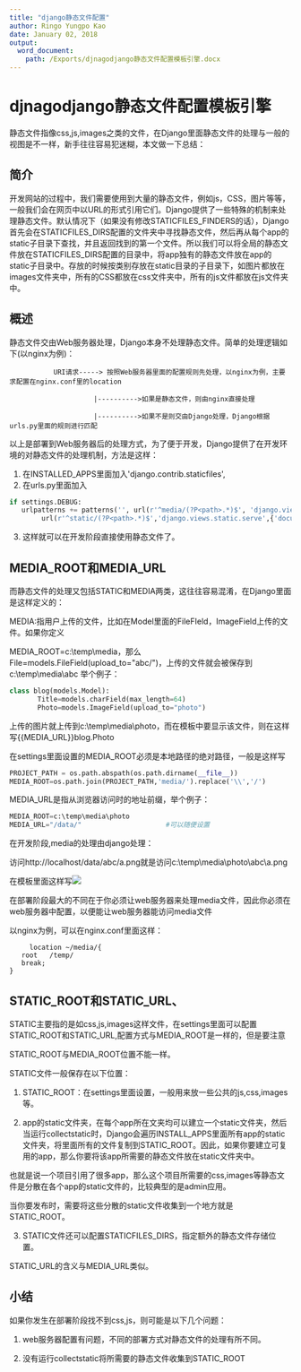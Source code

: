 ```yaml
---
title: "django静态文件配置"
author: Ringo Yungpo Kao
date: January 02, 2018
output:
  word_document:
    path: /Exports/djnagodjango静态文件配置模板引擎.docx
---
```

# djnagodjango静态文件配置模板引擎
静态文件指像css,js,images之类的文件，在Django里面静态文件的处理与一般的视图是不一样，新手往往容易犯迷糊，本文做一下总结：

## 简介

开发网站的过程中，我们需要使用到大量的静态文件，例如js，CSS，图片等等，一般我们会在网页中以URL的形式引用它们。Django提供了一些特殊的机制来处理静态文件。默认情况下（如果没有修改STATICFILES_FINDERS的话），Django首先会在STATICFILES_DIRS配置的文件夹中寻找静态文件，然后再从每个app的static子目录下查找，并且返回找到的第一个文件。所以我们可以将全局的静态文件放在STATICFILES_DIRS配置的目录中，将app独有的静态文件放在app的static子目录中。存放的时候按类别存放在static目录的子目录下，如图片都放在images文件夹中，所有的CSS都放在css文件夹中，所有的js文件都放在js文件夹中。

## 概述

静态文件交由Web服务器处理，Django本身不处理静态文件。简单的处理逻辑如下(以nginx为例)：

               URI请求-----> 按照Web服务器里面的配置规则先处理，以nginx为例，主要求配置在nginx.conf里的location

                         |---------->如果是静态文件，则由nginx直接处理

                         |---------->如果不是则交由Django处理，Django根据urls.py里面的规则进行匹配

以上是部署到Web服务器后的处理方式，为了便于开发，Django提供了在开发环境的对静态文件的处理机制，方法是这样：

1. 在INSTALLED_APPS里面加入'django.contrib.staticfiles',
2. 在urls.py里面加入

```python
if settings.DEBUG:  
   urlpatterns += patterns('', url(r'^media/(?P<path>.*)$', 'django.views.static.serve', {'document_root': settings.MEDIA_ROOT }),   
        url(r'^static/(?P<path>.*)$','django.views.static.serve',{'document_root':settings.STATIC_ROOT}), )  
```

3. 这样就可以在开发阶段直接使用静态文件了。

## MEDIA_ROOT和MEDIA_URL

而静态文件的处理又包括STATIC和MEDIA两类，这往往容易混淆，在Django里面是这样定义的：

MEDIA:指用户上传的文件，比如在Model里面的FileFIeld，ImageField上传的文件。如果你定义

MEDIA_ROOT=c:\temp\media，那么File=models.FileField(upload_to="abc/")，上传的文件就会被保存到c:\temp\media\abc
举个例子：

```python
class blog(models.Model):  
       Title=models.charField(max_length=64)  
       Photo=models.ImageField(upload_to="photo")  
```

上传的图片就上传到c:\temp\media\photo，而在模板中要显示该文件，则在这样写{{MEDIA_URL}}blog.Photo

在settings里面设置的MEDIA_ROOT必须是本地路径的绝对路径，一般是这样写

```python
PROJECT_PATH = os.path.abspath(os.path.dirname(__file__))  
MEDIA_ROOT=os.path.join(PROJECT_PATH,'media/').replace('\\','/')  
```

MEDIA_URL是指从浏览器访问时的地址前缀，举个例子：

```python
MEDIA_ROOT=c:\temp\media\photo  
MEDIA_URL="/data/"                     #可以随便设置  
```

在开发阶段,media的处理由django处理：

访问http://localhost/data/abc/a.png就是访问c:\temp\media\photo\abc\a.png

在模板里面这样写<img src="{{MEDIA_URL}}abc/a.png">

在部署阶段最大的不同在于你必须让web服务器来处理media文件，因此你必须在web服务器中配置，以便能让web服务器能访问media文件

以nginx为例，可以在nginx.conf里面这样：
```
     location ~/media/{
   root   /temp/
   break;
}
```
## STATIC_ROOT和STATIC_URL、

 STATIC主要指的是如css,js,images这样文件，在settings里面可以配置STATIC_ROOT和STATIC_URL,配置方式与MEDIA_ROOT是一样的，但是要注意

STATIC_ROOT与MEDIA_ROOT位置不能一样。

STATIC文件一般保存在以下位置：
1. STATIC_ROOT：在settings里面设置，一般用来放一些公共的js,css,images等。

2. app的static文件夹，在每个app所在文夹均可以建立一个static文件夹，然后当运行collectstatic时，Django会遍历INSTALL_APPS里面所有app的static文件夹，将里面所有的文件复制到STATIC_ROOT。因此，如果你要建立可复用的app，那么你要将该app所需要的静态文件放在static文件夹中。

 也就是说一个项目引用了很多app，那么这个项目所需要的css,images等静态文件是分散在各个app的static文件的，比较典型的是admin应用。

当你要发布时，需要将这些分散的static文件收集到一个地方就是STATIC_ROOT。


3. STATIC文件还可以配置STATICFILES_DIRS，指定额外的静态文件存储位置。


STATIC_URL的含义与MEDIA_URL类似。

## 小结
如果你发生在部署阶段找不到css,js，则可能是以下几个问题：

1. web服务器配置有问题，不同的部署方式对静态文件的处理有所不同。

2. 没有运行collectstatic将所需要的静态文件收集到STATIC_ROOT